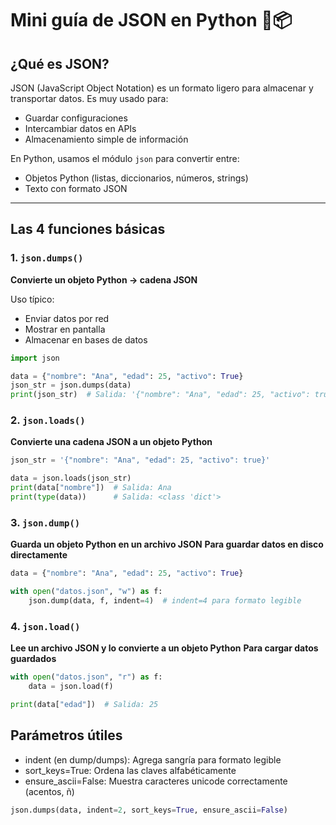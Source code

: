 ﻿# Mini guía de JSON en Python 🐍📦

## ¿Qué es JSON?

JSON (JavaScript Object Notation) es un formato ligero para almacenar y transportar datos. Es muy usado para:
- Guardar configuraciones
- Intercambiar datos en APIs
- Almacenamiento simple de información

En Python, usamos el módulo `json` para convertir entre:
- Objetos Python (listas, diccionarios, números, strings)
- Texto con formato JSON

---

## Las 4 funciones básicas

### 1. `json.dumps()`

**Convierte un objeto Python → cadena JSON**

Uso típico:
- Enviar datos por red
- Mostrar en pantalla
- Almacenar en bases de datos

```python
import json

data = {"nombre": "Ana", "edad": 25, "activo": True}
json_str = json.dumps(data)
print(json_str)  # Salida: '{"nombre": "Ana", "edad": 25, "activo": true}'
```

### 2. `json.loads()`

**Convierte una cadena JSON a un objeto Python**

```python
json_str = '{"nombre": "Ana", "edad": 25, "activo": true}'

data = json.loads(json_str)
print(data["nombre"])  # Salida: Ana
print(type(data))      # Salida: <class 'dict'>
```


### 3. `json.dump()`

**Guarda un objeto Python en un archivo JSON**
**Para guardar datos en disco directamente**

```python
data = {"nombre": "Ana", "edad": 25, "activo": True}

with open("datos.json", "w") as f:
    json.dump(data, f, indent=4)  # indent=4 para formato legible
```

### 4. `json.load()`

**Lee un archivo JSON y lo convierte a un objeto Python**
**Para cargar datos guardados**


```python
with open("datos.json", "r") as f:
    data = json.load(f)

print(data["edad"])  # Salida: 25
```

## Parámetros útiles

- indent (en dump/dumps): Agrega sangría para formato legible
- sort_keys=True: Ordena las claves alfabéticamente
- ensure_ascii=False: Muestra caracteres unicode correctamente (acentos, ñ)

```python
json.dumps(data, indent=2, sort_keys=True, ensure_ascii=False)
```
